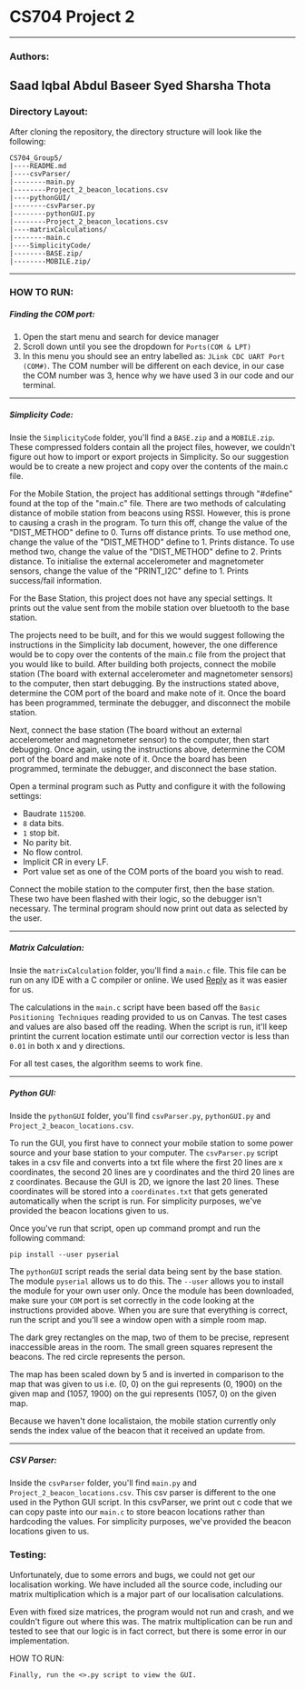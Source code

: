 # CS704 Project 2
---

### Authors:
Saad Iqbal
Abdul Baseer Syed
Sharsha Thota
---

### Directory Layout:
After cloning the repository, the directory structure will look like the following:

```
CS704_Group5/
|----README.md
|----csvParser/
|--------main.py
|--------Project_2_beacon_locations.csv
|----pythonGUI/
|--------csvParser.py
|--------pythonGUI.py
|--------Project_2_beacon_locations.csv
|----matrixCalculations/
|--------main.c
|----SimplicityCode/
|--------BASE.zip/
|--------MOBILE.zip/
```
---

### HOW TO RUN:
##### Finding the COM port:
1. Open the start menu and search for device manager
2. Scroll down until you see the dropdown for `Ports(COM & LPT)`
3. In this menu you should see an entry labelled as: `JLink CDC UART Port (COM#)`. The COM number will be different on each device, in our case the COM number was 3, hence why we have used 3 in our code and our terminal.

---
##### Simplicity Code:
Insie the `SimplicityCode` folder, you'll find a `BASE.zip` and a `MOBILE.zip`. These compressed folders contain all the project files, however, we couldn't figure out how to import or export projects in Simplicity. So our suggestion would be to create a new project and copy over the contents of the main.c file.

For the Mobile Station, the project has additional settings through "#define" found at the top of the "main.c" file. There are two methods of calculating distance of mobile station from beacons using RSSI. However, this is prone to causing a crash in the program. To turn this off, change the value of the "DIST_METHOD" define to 0. Turns off distance prints. To use method one, change the value of the "DIST_METHOD" define to 1. Prints distance. To use method two, change the value of the "DIST_METHOD" define to 2. Prints distance. To initialise the external accelerometer and magnetometer sensors, change the value of the "PRINT_I2C" define to 1. Prints success/fail information.
			
For the Base Station, this project does not have any special settings. It prints out the value sent from the mobile station over bluetooth to the base station.
	
The projects need to be built, and for this we would suggest following the instructions in the Simplicity lab document, however, the one difference would be to copy over the contents of the main.c file from the project that you would like to build. After building both projects, connect the mobile station (The board with external accelerometer and magnetometer sensors) to the computer, then start debugging. By the instructions stated above, determine the COM port of the board and make note of it. Once the board has been programmed, terminate the debugger, and disconnect the mobile station.
	
Next, connect the base station (The board without an external accelerometer and magnetometer sensor) to the computer, then start debugging. Once again, using the instructions above, determine the COM port of the board and make note of it. Once the board has been programmed, terminate the debugger, and disconnect the base station.
	
Open a terminal program such as Putty and configure it with the following settings:
* Baudrate `115200`.
* `8` data bits.
* `1` stop bit.
* No parity bit.
* No flow control.
* Implicit CR in every LF.
* Port value set as one of the COM ports of the board you wish to read.
	
Connect the mobile station to the computer first, then the base station. These two have been flashed with their logic, so the debugger isn't necessary. The terminal program should now print out data as selected by the user.

---

##### Matrix Calculation:
Insie the `matrixCalculation` folder, you'll find a `main.c` file. This file can be run on any IDE with a C compiler or online. We used [Reply](http://repl.it) as it was easier for us.

The calculations in the `main.c` script have been based off the `Basic Positioning Techniques` reading provided to us on Canvas. The test cases and values are also based off the reading. When the script is run, it'll keep printint the current location estimate until our correction vector is less than `0.01` in both x and y directions. 

For all test cases, the algorithm seems to work fine.

---

##### Python GUI:
Inside the `pythonGUI` folder, you'll find `csvParser.py`, `pythonGUI.py` and `Project_2_beacon_locations.csv`.

To run the GUI, you first have to connect your mobile station to some power source and your base station to your computer. The `csvParser.py` script takes in a csv file and converts into a txt file where the first 20 lines are x coordinates, the second 20 lines are y coordinates and the third 20 lines are z coordinates. Because the GUI is 2D, we ignore the last 20 lines. These coordinates will be stored into a `coordinates.txt` that gets generated automatically when the script is run. For simplicity purposes, we've provided the beacon locations given to us.

Once you've run that script, open up command prompt and run the following command:

```
pip install --user pyserial
```

The `pythonGUI` script reads the serial data being sent by the base station. The module `pyserial` allows us to do this. The `--user` allows you to install the module for your own user only. Once the module has been downloaded, make sure your `COM` port is set correctly in the code looking at the instructions provided above. When you are sure that everything is correct, run the script and you'll see a window open with a simple room map.

The dark grey rectangles on the map, two of them to be precise, represent inaccessible areas in the room. The small green squares represent the beacons. The red circle represents the person.

The map has been scaled down by 5 and is inverted in comparison to the map that was given to us i.e. (0, 0) on the gui represents (0, 1900) on the given map and (1057, 1900) on the gui represents (1057, 0) on the given map.

Because we haven't done localistaion, the mobile station currently only sends the index value of the beacon that it received an update from.

---

##### CSV Parser:
Inside the `csvParser` folder, you'll find `main.py` and `Project_2_beacon_locations.csv`. This csv parser is different to the one used in the Python GUI script. In this csvParser, we print out c code that we can copy paste into our `main.c` to store beacon locations rather than hardcoding the values. For simplicity purposes, we've provided the beacon locations given to us.

### Testing:
Unfortunately, due to some errors and bugs, we could not get our localisation working. We have included all the source code, including our matrix multiplication which is a major part of our localisation calculations.

Even with fixed size matrices, the program would not run and crash, and we couldn't figure out where this was. The matrix multiplication can be run and tested to see that our logic is in fact correct, but there is some error in our implementation.





HOW TO RUN:

	
	Finally, run the <>.py script to view the GUI.